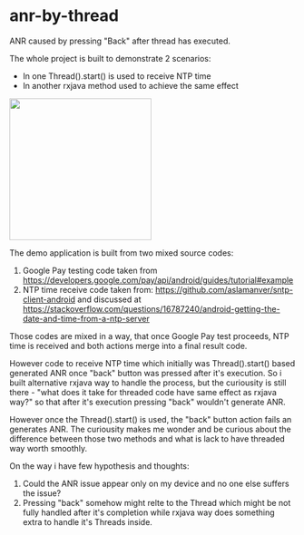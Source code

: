 # anr-by-thread
ANR caused by pressing "Back" after thread has executed.

The whole project is built to demonstrate 2 scenarios:
* In one Thread().start() is used to receive NTP time
* In another rxjava method used to achieve the same effect

<img width="250" src="https://i.imgur.com/RLzLNjc.jpg" />

The demo application is built from two mixed source codes:
1) Google Pay testing code taken from https://developers.google.com/pay/api/android/guides/tutorial#example
2) NTP time receive code taken from: https://github.com/aslamanver/sntp-client-android
and discussed at https://stackoverflow.com/questions/16787240/android-getting-the-date-and-time-from-a-ntp-server

Those codes are mixed in a way, that once Google Pay test proceeds, NTP time is received and both actions merge into a final result code.

However code to receive NTP time which initially was Thread().start() based generated ANR once "back" button was pressed after it's execution. So i built alternative rxjava way to handle the process, but the curiousity is still there - "what does it take for threaded code have same effect as rxjava way?" so that after it's execution pressing "back" wouldn't generate ANR.

However once the Thread().start() is used, the "back" button action fails an generates ANR.
The curiousity makes me wonder and be curious about the difference between those two methods and what is lack 
to have threaded way worth smoothly.

On the way i have few hypothesis and thoughts:
1) Could the ANR issue appear only on my device and no one else suffers the issue?
2) Pressing "back" somehow might relte to the Thread which might be not fully handled after it's completion
while rxjava way does something extra to handle it's Threads inside.
